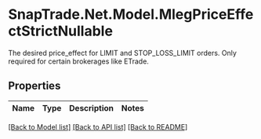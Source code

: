 # SnapTrade.Net.Model.MlegPriceEffectStrictNullable
The desired price_effect for LIMIT and STOP_LOSS_LIMIT orders. Only required for certain brokerages like ETrade.

## Properties

Name | Type | Description | Notes
------------ | ------------- | ------------- | -------------

[[Back to Model list]](../README.md#documentation-for-models) [[Back to API list]](../README.md#documentation-for-api-endpoints) [[Back to README]](../README.md)

